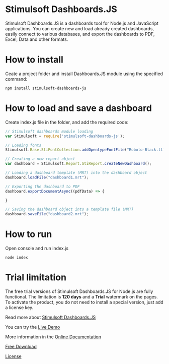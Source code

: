# Stimulsoft Dashboards.JS
Stimulsoft Dashboards.JS is a dashboards tool for Node.js and JavaScript applications. You can create new and load already created dashboards, easily connect to various databases, and export the dashboards to PDF, Excel, Data and other formats.

# How to install
Ceate a project folder and install Dashboards.JS module using the specified command:
```
npm install stimulsoft-dashboards-js
```

# How to load and save a dashboard
Create index.js file in the folder, and add the required code:
```js
// Stimulsoft dashboards module loading
var Stimulsoft = require('stimulsoft-dashboards-js');

// Loading fonts
Stimulsoft.Base.StiFontCollection.addOpentypeFontFile("Roboto-Black.ttf");

// Creating a new report object
var dashboard = Stimulsoft.Report.StiReport.createNewDashboard();

// Loading a dashboard template (MRT) into the dashboard object
dashboard.loadFile("dashboard1.mrt");

// Exporting the dashboard to PDF
dashboard.exportDocumentAsync((pdfData) => {

}

// Saving the dashboard object into a template file (MRT)
dashboard.saveFile("dashboard2.mrt");
```

# How to run
Open console and run index.js
```
node index
```

# Trial limitation
The free trial versions of Stimulsoft Dashboards.JS for Node.js are fully functional. The limitation is **120 days** and a **Trial** watermark on the pages. To activate the product, you do not need to install a special version, just add a license key.

Read more about [Stimulsoft Dashboards.JS](https://www.stimulsoft.com/en/products/dashboards-js)

You can try the [Live Demo](http://demo.stimulsoft.com/#Js)

More information in the [Online Documentation](https://www.stimulsoft.com/en/documentation/online/programming-manual/index.html?reports_js.htm)

[Free Download](https://www.stimulsoft.com/en/downloads)

[License](LICENSE.md)
